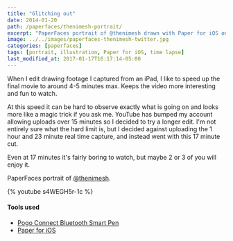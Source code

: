 ```yaml
---
title: "Glitching out"
date: 2014-01-20
path: /paperfaces/thenimesh-portrait/
excerpt: "PaperFaces portrait of @thenimesh drawn with Paper for iOS on an iPad."
image: ../../images/paperfaces-thenimesh-twitter.jpg
categories: [paperfaces]
tags: [portrait, illustration, Paper for iOS, time lapse]
last_modified_at: 2017-01-17T16:17:14-05:00
---
```


When I edit drawing footage I captured from an iPad, I like to speed up the final movie to around 4-5 minutes max. Keeps the video more interesting and fun to watch.

At this speed it can be hard to observe exactly what is going on and looks more like a magic trick if you ask me. YouTube has bumped my account allowing uploads over 15 minutes so I decided to try a longer edit. I'm not entirely sure what the hard limit is, but I decided against uploading the 1 hour and 23 minute real time capture, and instead went with this 17 minute cut.

Even at 17 minutes it's fairly boring to watch, but maybe 2 or 3 of you will enjoy it.

PaperFaces portrait of [@thenimesh](https://twitter.com/thenimesh).

{% youtube s4WEGH5r-1c %}

#### Tools used

- [Pogo Connect Bluetooth Smart Pen](https://www.amazon.com/gp/product/B009K448L4/ref=as_li_ss_tl?ie=UTF8&camp=1789&creative=390957&creativeASIN=B009K448L4&linkCode=as2&tag=mademist-20)
- [Paper for iOS](https://paper.bywetransfer.com/)
